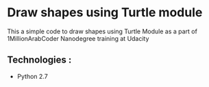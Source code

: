 # Draw shapes using Turtle module 

This a simple code to draw shapes using Turtle Module as a part of 1MillionArabCoder Nanodegree training at Udacity

## Technologies : 
* Python 2.7